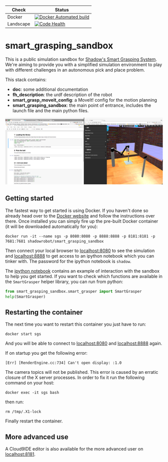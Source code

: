 | Check  | Status |
|---------------|--------|
| Docker | [![Docker Automated build](https://img.shields.io/docker/automated/shadowrobot/smart_grasping_sandbox.svg)](https://hub.docker.com/r/shadowrobot/smart_grasping_sandbox) |
| Landscape | [![Code Health](https://landscape.io/github/shadow-robot/smart_grasping_sandbox/master/landscape.svg?style=flat)](https://landscape.io/github/shadow-robot/smart_grasping_sandbox/master) |

# smart_grasping_sandbox

This is a public simulation sandbox for [Shadow's Smart Grasping System](https://www.shadowrobot.com/shadow-smart-grasping-system/). We're aiming to provide you with a simplified simulation environment to play with different challenges in an autonomous pick and place problem.

This stack contains:
* **doc**: some additional documentation
* **fh_description**: the urdf description of the robot
* **smart_grasp_moveit_config**: a MoveIt! config for the motion planning
* **smart_grasping_sandbox**: the main point of entrance, includes the launch file and the main python files.

![Smart Grasping Sandbox screenshot](doc/img/smart_grasping_sandbox.png)

## Getting started

The fastest way to get started is using Docker. If you haven't done so already head over to the [Docker website](https://www.docker.com/) and follow the instructions over there. Once installed you can simply fire up the pre-built Docker container (it will be downloaded automatically for you):

```
docker run -it --name sgs -p 8080:8080 -p 8888:8888 -p 8181:8181 -p 7681:7681 shadowrobot/smart_grasping_sandbox
```

Then connect your local browser to [localhost:8080](http://localhost:8080) to see the simulation and [localhost:8888](http://localhost:8888) to get access to an ipython notebook which you can tinker with. The password for the ipython notebook is `shadow`.

The [ipython notebook](http://localhost:8888) contains an example of interaction with the sandbox to help you get started. If you want to check which functions are available in the `SmartGrasper` helper library, you can run from python:

```python
from smart_grasping_sandbox.smart_grasper import SmartGrasper
help(SmartGrasper)
```

## Restarting the container

The next time you want to restart this container you just have to run:

```
docker start sgs
```

And you will be able to connect to [localhost:8080](http://localhost:8080) and [localhost:8888](http://localhost:8888) again.

If on startup you get the following error: 
```
[Err] [RenderEngine.cc:734] Can't open display: :1.0
```
The camera topics will not be published. This error is caused by an erratic closure of the X server processes. In order to fix it run the following command on your host:
```
docker exec -it sgs bash
```
then run:

```
rm /tmp/.X1-lock
```

Finally restart the container.

## More advanced use

A Cloud9IDE editor is also available for the more advanced user on [localhost:8181](http://localhost:8181).

